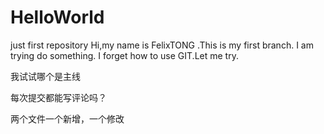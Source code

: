 # HelloWorld
just first repository
Hi,my name is FelixTONG .This is my first branch.
I am trying do something.
I forget how to use GIT.Let me try.

我试试哪个是主线

每次提交都能写评论吗？

两个文件一个新增，一个修改